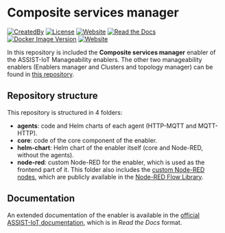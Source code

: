 # Composite services manager
[![CreatedBy](https://img.shields.io/badge/created%20by-ASSIST%20IoT-blue.svg)](https://assist-iot.eu)
[![License](https://img.shields.io/badge/License-Apache_2.0-green.svg)](https://opensource.org/licenses/Apache-2.0)
[![Website](https://img.shields.io/website?url=https://assist-iot.eu)](https://assist-iot.eu)
[![Read the Docs](https://img.shields.io/readthedocs/assist-iot-enablers-documentation)](https://assist-iot-enablers-documentation.readthedocs.io/en/latest/verticals/manageability/management_of_services_and_enablers.html)
[![Docker Image Version](https://img.shields.io/docker/v/assistiot/composite-services-manager_core)](https://hub.docker.com/r/assistiot/composite-services-manager_core)
[![Website](https://img.shields.io/endpoint?url=https://artifacthub.io/badge/repository/assist-iot-composite-services)](https://artifacthub.io/packages/search?repo=assist-iot-composite-services&sort=relevance&page=1)

In this repository is included the **Composite services manager** enabler of the ASSIST-IoT Manageability enablers. The other two manageability enablers (Enablers manager and Clusters and topology manager) can be found in [this repository](https://github.com/assist-iot/managability_enablers).

## Repository structure
This repository is structured in 4 folders:

- **agents**: code and Helm charts of each agent (HTTP-MQTT and MQTT-HTTP).
- **core**: code of the core component of the enabler.
- **helm-chart**: Helm chart of the enabler itself (core and Node-RED, without the agents).
- **node-red**: custom Node-RED for the enabler, which is used as the frontend part of it. This folder also includes the [custom Node-RED nodes](https://github.com/assist-iot/composite_services/tree/main/node-red/node-red-nodes), which are publicly available in the [Node-RED Flow Library](https://flows.nodered.org/node/@ravaga/assistiot-composite-services-manager).

## Documentation
An extended documentation of the enabler is available in the [official ASSIST-IoT documentation](https://assist-iot-enablers-documentation.readthedocs.io/en/latest/verticals/manageability/management_of_services_and_enablers.html), which is in *Read the Docs* format.
